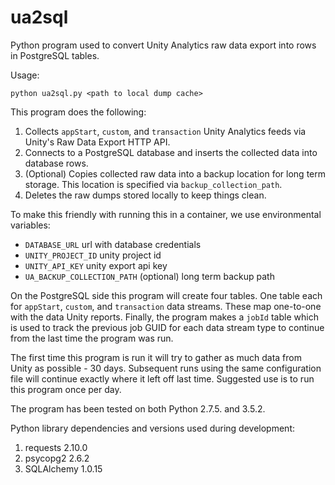 # ua2sql
Python program used to convert Unity Analytics raw data export into rows in PostgreSQL tables.

Usage:

    python ua2sql.py <path to local dump cache>

This program does the following:

1. Collects `appStart`, `custom`, and `transaction` Unity Analytics feeds via Unity's Raw Data Export HTTP API.
2. Connects to a PostgreSQL database and inserts the collected data into database rows.
3. (Optional) Copies collected raw data into a backup location for long term storage. This location is specified via `backup_collection_path`.
4. Deletes the raw dumps stored locally to keep things clean.

To make this friendly with running this in a container, we use environmental variables:

  - `DATABASE_URL` url with database credentials
  - `UNITY_PROJECT_ID` unity project id
  - `UNITY_API_KEY` unity export api key
  - `UA_BACKUP_COLLECTION_PATH` (optional) long term backup path

On the PostgreSQL side this program will create four tables. One table each for `appStart`, `custom`, and `transaction` data streams. These map one-to-one with the data Unity reports. Finally, the program makes a `jobId` table which is used to track the previous job GUID for each data stream type to continue from the last time the program was run.

The first time this program is run it will try to gather as much data from Unity as possible - 30 days. Subsequent runs using the same configuration file will continue exactly where it left off last time. Suggested use is to run this program once per day.

The program has been tested on both Python 2.7.5. and 3.5.2.

Python library dependencies and versions used during development:

1. requests 2.10.0
2. psycopg2 2.6.2
3. SQLAlchemy 1.0.15
